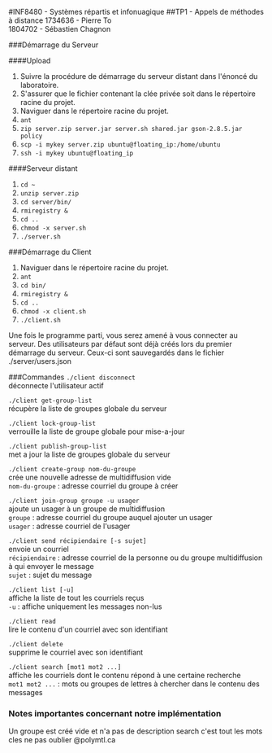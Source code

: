 #INF8480 - Systèmes répartis et infonuagique ##TP1 - Appels de méthodes à distance<span> 1734636 - Pierre To<br />1804702 - Sébastien Chagnon</span>###Démarrage du Serveur####Upload1. Suivre la procédure de démarrage du serveur distant dans l'énoncé du laboratoire.2. S'assurer que le fichier contenant la clée privée soit dans le répertoire racine du projet.3. Naviguer dans le répertoire racine du projet.4. `ant`5. `zip server.zip server.jar server.sh shared.jar gson-2.8.5.jar policy`6. `scp -i mykey server.zip ubuntu@floating_ip:/home/ubuntu`7. `ssh -i mykey ubuntu@floating_ip`####Serveur distant1. `cd ~`2. `unzip server.zip`3. `cd server/bin/`4. `rmiregistry &`5. `cd ..`6. `chmod -x server.sh` 7. `./server.sh`###Démarrage du Client1. Naviguer dans le répertoire racine du projet.2. `ant`3. `cd bin/`4. `rmiregistry &`5. `cd ..`6. `chmod -x client.sh` 7. `./client.sh`Une fois le programme parti, vous serez amené à vous connecter au serveur. Des utilisateurs par défaut sont déjà créés lors du premier démarrage du serveur. Ceux-ci sont sauvegardés dans le fichier ./server/users.json###Commandes `./client disconnect`<br />déconnecte l'utilisateur actif`./client get-group-list`<br />récupère la liste de groupes globale du serveur`./client lock-group-list`<br />verrouille la liste de groupe globale pour mise-a-jour`./client publish-group-list`<br />met a jour la liste de groupes globale du serveur`./client create-group nom-du-groupe`<br />crée une nouvelle adresse de multidiffusion vide<br />`nom-du-groupe` : adresse courriel du groupe à créer`./client join-group groupe -u usager`<br />ajoute un usager à un groupe de multidiffusion<br />`groupe` : adresse courriel du groupe auquel ajouter un usager<br />`usager` : adresse courriel de l'usager`./client send récipiendaire [-s sujet]`<br />envoie un courriel<br />`récipiendaire` : adresse courriel de la personne ou du groupe multidiffusion à qui envoyer le message<br />`sujet` : sujet du message`./client list [-u]`<br />affiche la liste de tout les courriels reçus<br />`-u` : affiche uniquement les messages non-lus`./client read`<br />lire le contenu d'un courriel avec son identifiant`./client delete`<br />supprime le courriel avec son identifiant`./client search [mot1 mot2 ...]`<br />affiche les courriels dont le contenu répond à une certaine recherche<br />`mot1 mot2 ...` : mots ou groupes de lettres à chercher dans le contenu des messages### Notes importantes concernant notre implémentationUn groupe est créé vide et n'a pas de descriptionsearch c'est tout les mots clesne pas oublier @polymtl.ca